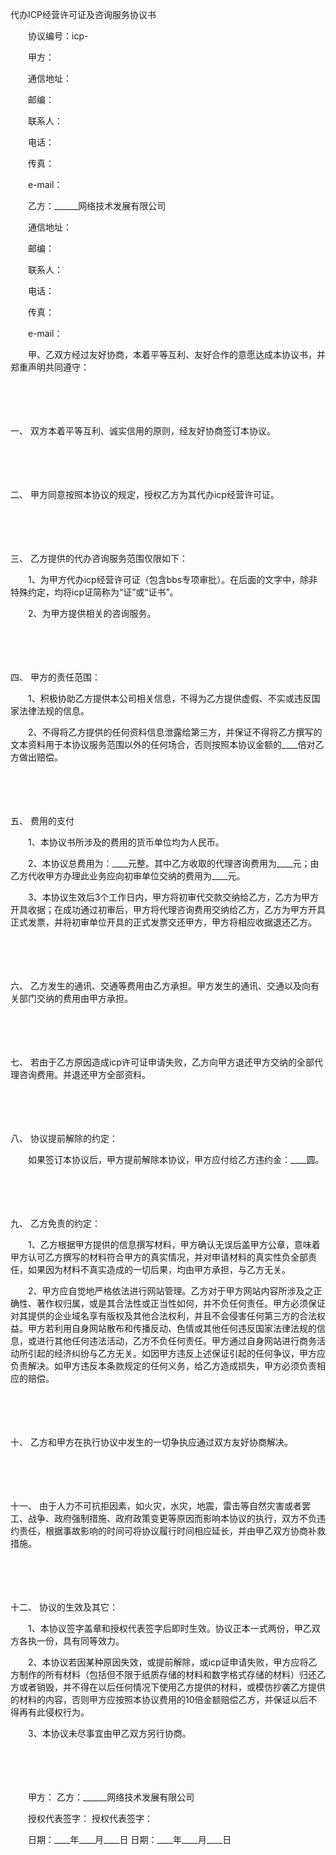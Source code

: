 



代办ICP经营许可证及咨询服务协议书



 

　　协议编号：icp-　　

　　甲方：

　　通信地址：

　　邮编：

　　联系人：

　　电话：

　　传真：

　　e-mail：　　

　　乙方：______网络技术发展有限公司

　　通信地址：

　　邮编：

　　联系人：

　　电话：

　　传真：

　　e-mail：　　

　　甲、乙双方经过友好协商，本着平等互利、友好合作的意愿达成本协议书，并郑重声明共同遵守：

　　

　　

一、
双方本着平等互利、诚实信用的原则，经友好协商签订本协议。

　　

　　

二、
甲方同意按照本协议的规定，授权乙方为其代办icp经营许可证。

　　

　　

三、
乙方提供的代办咨询服务范围仅限如下：

　　1、为甲方代办icp经营许可证（包含bbs专项审批）。在后面的文字中，除非特殊约定，均将icp证简称为“证”或“证书”。

　　2、为甲方提供相关的咨询服务。

　　

　　

四、
甲方的责任范围：

　　1、积极协助乙方提供本公司相关信息，不得为乙方提供虚假、不实或违反国家法律法规的信息。

　　2、不得将乙方提供的任何资料信息泄露给第三方，并保证不得将乙方撰写的文本资料用于本协议服务范围以外的任何场合，否则按照本协议金额的____倍对乙方做出赔偿。

　　

　　

五、
费用的支付

　　1、本协议书所涉及的费用的货币单位均为人民币。

　　2、本协议总费用为：____元整。其中乙方收取的代理咨询费用为____元；由乙方代收甲方办理此业务应向初审单位交纳的费用为____元。

　　3、本协议生效后3个工作日内，甲方将初审代交款交纳给乙方，乙方为甲方开具收据；在成功通过初审后，甲方将代理咨询费用交纳给乙方，乙方为甲方开具正式发票，并将初审单位开具的正式发票交还甲方，甲方将相应收据退还乙方。

　　

　　

六、
乙方发生的通讯、交通等费用由乙方承担。甲方发生的通讯、交通以及向有关部门交纳的费用由甲方承担。

　　

　　

七、
若由于乙方原因造成icp许可证申请失败，乙方向甲方退还甲方交纳的全部代理咨询费用。并退还甲方全部资料。

　　

　　

八、
协议提前解除的约定：

　　如果签订本协议后，甲方提前解除本协议，甲方应付给乙方违约金：____圆。

　　

　　

九、
乙方免责的约定：

　　1、乙方根据甲方提供的信息撰写材料，甲方确认无误后盖甲方公章，意味着甲方认可乙方撰写的材料符合甲方的真实情况，并对申请材料的真实性负全部责任，如果因为材料不真实造成的一切后果，均由甲方承担，与乙方无关。

　　2、甲方应自觉地严格依法进行网站管理。乙方对于甲方网站内容所涉及之正确性、著作权归属，或是其合法性或正当性如何，并不负任何责任。甲方必须保证对其提供的企业域名享有版权及其他合法权利，并且不会侵害任何第三方的合法权益。甲方若利用自身网站散布和传播反动、色情或其他任何违反国家法律法规的信息，或进行其他任何违法活动，乙方不负任何责任。甲方通过自身网站进行商务活动所引起的经济纠纷与乙方无关。如因甲方违反上述保证引起的任何争议，甲方应负责解决。如甲方违反本条款规定的任何义务，给乙方造成损失，甲方必须负责相应的赔偿。

　　

　　

十、
乙方和甲方在执行协议中发生的一切争执应通过双方友好协商解决。

　　

　　

十一、
由于人力不可抗拒因素，如火灾，水灾，地震，雷击等自然灾害或者罢工、战争、政府强制措施、政府政策变更等原因而影响本协议的执行，双方不负违约责任，根据事故影响的时间可将协议履行时间相应延长，并由甲乙双方协商补救措施。

　　

　　

十二、
 协议的生效及其它：

　　1、本协议签字盖章和授权代表签字后即时生效。协议正本一式两份，甲乙双方各执一份，具有同等效力。

　　2、本协议若因某种原因失效，或提前解除，或icp证申请失败，甲方应将乙方制作的所有材料（包括但不限于纸质存储的材料和数字格式存储的材料）归还乙方或者销毁，并不得在以后任何情况下使用乙方提供的材料，或模仿抄袭乙方提供的材料的内容，否则甲方应按照本协议费用的10倍金额赔偿乙方，并保证以后不得再有此侵权行为。

　　3、本协议未尽事宜由甲乙双方另行协商。　　

　　

　　

　　甲方： 乙方：______网络技术发展有限公司

　　授权代表签字： 授权代表签字：

　　日期：____年____月____日 日期：____年____月____日